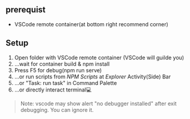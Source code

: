 ## prerequist 
- VSCode remote container(at bottom right recommend corner)
## Setup
1. Open folder with VSCode remote container (VSCode will guilde you)
2. ...wait for container build & npm install
3. Press F5 for debug(npm run serve)
4. ...or run scripts from *NPM Scripts* at *Explorer* Activity(Side) Bar
5. ...or "Task: run task" in Command Palette
6. ...or directly interact terminal💻

> Note: vscode may show alert "no debugger installed" after exit debugging. You can ignore it.
